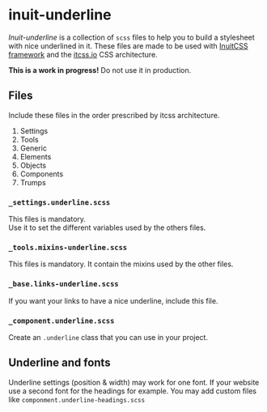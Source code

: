 # inuit-underline

*Inuit-underline* is a collection of `scss` files to help you to build a
stylesheet with nice underlined in it. These files are made to be used with
[InuitCSS framework](http://www.inuitcss.com) and the
[itcss.io](http://itcss.io/) CSS architecture.

**This is a work in progress!** Do not use it in production.

## Files

Include these files in the order prescribed by itcss architecture.

1. Settings
1. Tools
1. Generic
1. Elements
1. Objects
1. Components
1. Trumps

### `_settings.underline.scss`

This files is mandatory.  
Use it to set the different variables used by the others files.

### `_tools.mixins-underline.scss`

This files is mandatory.
It contain the mixins used by the other files.

### `_base.links-underline.scss`

If you want your links to have a nice underline, include this file.

### `_component.underline.scss`

Create an `.underline` class that you can use in your project.

## Underline and fonts

Underline settings (position & width) may work for one font. If your website use
a second font for the headings for example. You may add custom files like
`componment.underline-headings.scss`
